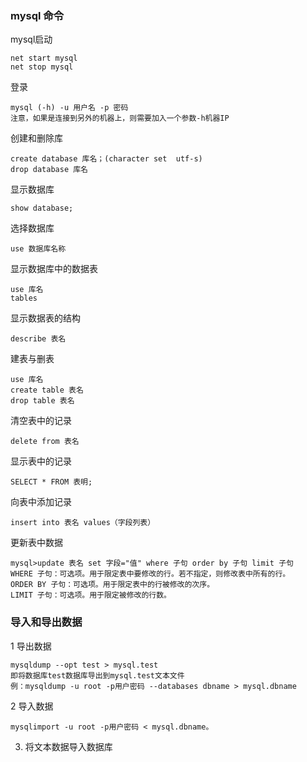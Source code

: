### mysql 命令
mysql启动
```
net start mysql
net stop mysql
```
登录
```
mysql (-h) -u 用户名 -p 密码
注意，如果是连接到另外的机器上，则需要加入一个参数-h机器IP
```
创建和删除库
```angular2html
create database 库名；(character set  utf-s)
drop database 库名
```
显示数据库
```angular2html
show database;
```
选择数据库
```angular2html
use 数据库名称
```
显示数据库中的数据表
```angular2html
use 库名
tables
```
显示数据表的结构
```angular2html
describe 表名
```
建表与删表
```angular2html
use 库名
create table 表名
drop table 表名
```
清空表中的记录
```angular2html
delete from 表名
```
显示表中的记录
```angular2html
SELECT * FROM 表明;
```
向表中添加记录
```angular2html
insert into 表名 values（字段列表）
```
更新表中数据
```angular2html
mysql>update 表名 set 字段="值" where 子句 order by 子句 limit 子句
WHERE 子句：可选项。用于限定表中要修改的行。若不指定，则修改表中所有的行。
ORDER BY 子句：可选项。用于限定表中的行被修改的次序。
LIMIT 子句：可选项。用于限定被修改的行数。
```
### 导入和导出数据
1 导出数据
```angular2html
mysqldump --opt test > mysql.test
即将数据库test数据库导出到mysql.test文本文件
例：mysqldump -u root -p用户密码 --databases dbname > mysql.dbname
```
2 导入数据
```  
mysqlimport -u root -p用户密码 < mysql.dbname。
```
3. 将文本数据导入数据库
```

```